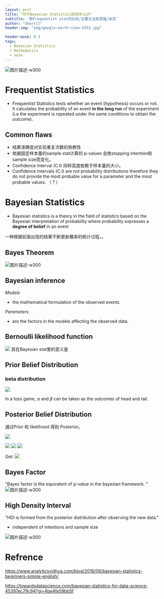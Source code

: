 ```yaml
---
layout: post
title: “对于Bayesian Statistics的初步认识"
subtitle: '和Frequentist stat的比较/主要方法和思路/未完'
author: "Sherril"
header-img: "img/google-earth-view-5553.jpg"

header-mask: 0.3
tags:
  - Bayesian Statistics
  - Mathematics
  - note
---
```




 ![图片描述-w300](https://i.loli.net/2019/07/17/5d2e9dbb3623d34138.jpg)

# Frequentist Statistics 

- Frequentist Statistics tests whether an event (hypothesis) occurs or not. It calculates the probability of an event **in the long run** of the experiment (i.e the experiment is repeated under the same conditions to obtain the outcome).

## Common flaws
- 结果准确度对实验重复次数的依赖性
- 依据固定样本量的sample stat计算的 p-values 会依stopping intention和sample size而变化。
- Confidence Interval (C.I) 同样高度依赖于样本量的大小。
- Confidence Intervals (C.I) are not probability distributions therefore they do not provide the most probable value for a parameter and the most probable values. （？）


# Bayesian Statistics
- Bayesian statistics is a theory in the field of statistics based on the Bayesian interpretation of probability where probability expresses a **degree of belief** in an event

一种根据前面出现的结果不断更新概率的统计过程，。

## Bayes Theorem
![图片描述-w300](https://i.loli.net/2019/07/17/5d2e986f7d7db82219.jpg)

## Bayesian inference
*Models* 
- the mathematical formulation of the observed events. 

*Parameters*
- are the factors in the models affecting the observed data. 

## Bernoulli likelihood function
![](https://i.loli.net/2019/07/17/5d2e99a65289d89320.jpg)
其在Bayesian stat里的意义是

## Prior Belief  Distribution
### beta distribution
![](https://i.loli.net/2019/07/17/5d2e99f42580f30096.jpg)
 
 In a toss game, $\alpha$ and $\beta$ can be taken as the outcomes of head and tail.

## Posterior Belief Distribution
通过Prior 和 likelihood 得到 Posterior。

![](https://i.loli.net/2019/07/17/5d2e9df587d6a44359.jpg)


![](https://i.loli.net/2019/07/17/5d2e9be33829356870.jpg)
 ![](https://i.loli.net/2019/07/17/5d2e9bc8403a649028.jpg)
 ![](https://i.loli.net/2019/07/17/5d2e9bf274a5d36991.jpg)

Get: 
![](https://i.loli.net/2019/07/17/5d2e9bd30eb7252170.jpg)


## Bayes Factor

"Bayes factor is the equivalent of p-value in the bayesian framework. "
![图片描述-w300](https://i.loli.net/2019/07/17/5d2e9c83cfeca70926.jpg)

## High Density Interval
"HDI is formed from the posterior distribution after observing the new data."
- independent of intentions and sample size

![图片描述-w300](https://i.loli.net/2019/07/17/5d2e9d00d504721202.jpg)



# Refrence
https://www.analyticsvidhya.com/blog/2016/06/bayesian-statistics-beginners-simple-english/

https://towardsdatascience.com/bayesian-statistics-for-data-science-45397ec79c94?gi=4be4fe59bb5f


